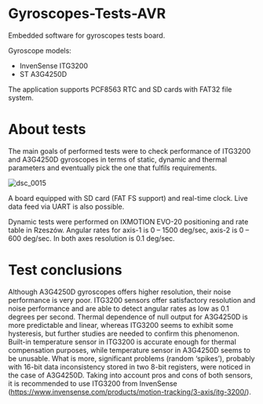 # Gyroscopes-Tests-AVR
Embedded software for gyroscopes tests board.

Gyroscope models:
* InvenSense ITG3200
* ST A3G4250D

The application supports PCF8563 RTC and SD cards with FAT32 file system.

# About tests

The main goals of performed tests were to check performance of ITG3200 and A3G4250D gyroscopes in terms of static, dynamic and thermal parameters and eventually pick the one that fulfils requirements.

![dsc_0015](https://user-images.githubusercontent.com/6267528/46909613-75b7db80-cf35-11e8-8425-439875f1f9fb.JPG)

A board equipped with SD card (FAT FS support) and real-time clock. Live data feed via UART is also possible.

Dynamic tests were performed on IXMOTION EVO-20 positioning and rate table in Rzeszów. Angular rates for axis-1 is 0 – 1500 deg/sec, axis-2 is 0 – 600 deg/sec. In both axes resolution is 0.1 deg/sec.

# Test conclusions

Although A3G4250D gyroscopes offers higher resolution, their noise performance is very poor. ITG3200 sensors offer satisfactory resolution and noise performance and are able to detect angular rates as low as 0.1 degrees per second. Thermal dependence of null output for A3G4250D is more predictable and linear, whereas ITG3200 seems to exhibit some hysteresis, but further studies are needed to confirm this phenomenon. Built-in temperature sensor in ITG3200 is accurate enough for thermal compensation purposes, while temperature sensor in A3G4250D seems to be unusable.
What is more, significant problems (random ‘spikes’), probably with 16-bit data inconsistency stored in two 8-bit registers, were noticed in the case of A3G4250D.
Taking into account pros and cons of both sensors, it is recommended to use ITG3200 from InvenSense (https://www.invensense.com/products/motion-tracking/3-axis/itg-3200/).
